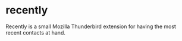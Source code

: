 # recently
Recently is a small Mozilla Thunderbird extension for having the most recent contacts at hand.
